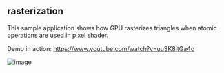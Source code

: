 ## rasterization

This sample application shows how GPU rasterizes triangles when atomic operations are used in pixel shader.

Demo in action: https://www.youtube.com/watch?v=uuSK8itGa4o

![image](screenshot.png)
